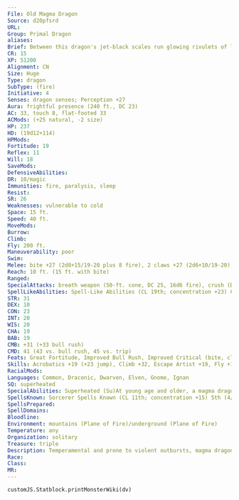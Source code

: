 ```yaml
---
File: Old Magma Dragon
Source: d20pfsrd
URL: 
Group: Primal Dragon
aliases: 
Brief: Between this dragon's jet-black scales run glowing rivulets of lava, and veins aglow with heat shine in the membranes of its wings.
CR: 15
XP: 51200
Alignment: CN
Size: Huge
Type: dragon
SubType: (fire)
Initiative: 4
Senses: dragon senses; Perception +27
Aura: frightful presence (240 ft., DC 23)
AC: 33, touch 8, flat-footed 33
ACMods: (+25 natural, -2 size)
HP: 237
HD: (19d12+114)
HPMods: 
Fortitude: 19
Reflex: 11
Will: 18
SaveMods: 
DefensiveAbilities: 
DR: 10/magic
Immunities: fire, paralysis, sleep
Resist: 
SR: 26
Weaknesses: vulnerable to cold
Space: 15 ft.
Speed: 40 ft.
MoveMods: 
Burrow: 
Climb: 
Fly: 200 ft.
Maneuverability: poor
Swim: 
Melee: bite +27 (2d8+15/19-20 plus 8 fire), 2 claws +27 (2d6+10/19-20), tail slap +25 (2d6+15), 2 wings +25 (1d8+5)
Reach: 10 ft. (15 ft. with bite)
Ranged: 
SpecialAttacks: breath weapon (50-ft. cone, DC 25, 16d6 fire), crush (DC 25, 2d8+15)
SpellLikeAbilities: Spell-Like Abilities (CL 19th; concentration +23) Constant-fire shield(warm) At will-burning hands (DC 15), scorching ray, wall of fire
STR: 31
DEX: 10
CON: 23
INT: 20
WIS: 20
CHA: 19
BAB: 19
CMB: +31 (+33 bull rush)
CMD: 41 (43 vs. bull rush, 45 vs. trip)
Feats: Great Fortitude, Improved Bull Rush, Improved Critical (bite, claws), Improved Initiative, Improved Vital Strike, Iron Will, Multiattack, Power Attack, Vital Strike
Skills: Acrobatics +19 (+23 jump), Climb +32, Escape Artist +19, Fly +14, Intimidate +26, Perception +27, Sense Motive +27, Sleight of Hand +19, Stealth +14, Survival +27, Swim +32
RacialMods: 
Languages: Common, Draconic, Dwarven, Elven, Gnome, Ignan
SQ: superheated
SpecialAbilities: Superheated (Su)At young age and older, a magma dragon's bite attack deals additional fire damage equal to its age category.
SpellsKnown: Sorcerer Spells Known (CL 11th; concentration +15) 5th (4/day)-hungry pitAPG (DC 19), teleport 4th (7/day)-acid pitAPG (DC 18), fire shield, wall of fire(DC 18) 3rd (7/day)-displacement, dispel magic, fireball (DC 17), wind wall 2nd (7/day)-darkness, dust of twilightAPG, flaming sphere (DC 16), glitterdust(DC 16),scorching ray 1st (7/day)-feather fall, flare burstAPG (DC 15), grease (DC 15), shield, true strike 0 (at will)-bleed (DC 14), detect magic, detect poison, ghost sound, light, open/close, read magic, sparkAPG, touch of fatigue
SpellsPrepared: 
SpellDomains: 
Bloodline: 
Environment: mountains (Plane of Fire)/underground (Plane of Fire)
Temperature: any
Organization: solitary
Treasure: triple
Description: Temperamental and prone to violent outbursts, magma dragons are regarded by most other dragons as dangerously insane-an assumption that, more often than not, proves correct. One can rarely predict a magma dragon's state of mind until it either attacks or attempts to engage in conversation. For their part, magma dragons can justify all of their actions-they just rarely feel the need to do so.
Race: 
Class: 
MR: 
---
```

```dataviewjs
customJS.Statblock.printMonsterWiki(dv)
```

